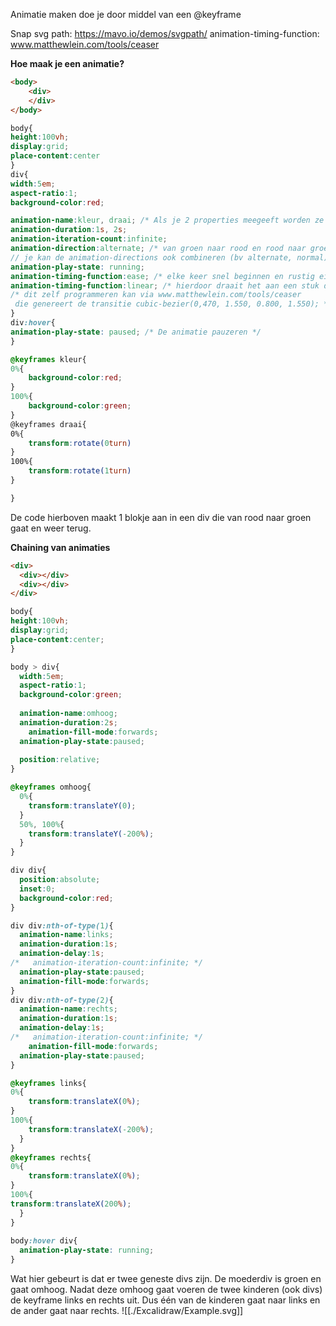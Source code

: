 Animatie maken doe je door middel van een @keyframe

Snap svg path: https://mavo.io/demos/svgpath/
animation-timing-function: www.matthewlein.com/tools/ceaser

**Hoe maak je een animatie?**
```HTML
<body>
	<div>
	</div>
</body>
```

```CSS
body{
height:100vh;
display:grid;
place-content:center
}
div{
width:5em;
aspect-ratio:1;
background-color:red;

animation-name:kleur, draai; /* Als je 2 properties meegeeft worden ze beide tegelijkertijd uitgevoerd */
animation-duration:1s, 2s;
animation-iteration-count:infinite;
animation-direction:alternate; /* van groen naar rood en rood naar groen 
// je kan de animation-directions ook combineren (bv alternate, normal) */
animation-play-state: running;
animation-timing-function:ease; /* elke keer snel beginnen en rustig eindigen */
animation-timing-function:linear; /* hierdoor draait het aan een stuk door */
/* dit zelf programmeren kan via www.matthewlein.com/tools/ceaser
 die genereert de transitie cubic-bezier(0,470, 1.550, 0.800, 1.550); */
}
div:hover{
animation-play-state: paused; /* De animatie pauzeren */
}

@keyframes kleur{
0%{
	background-color:red;
}
100%{
	background-color:green;
}
@keyframes draai{
0%{
	transform:rotate(0turn)
}
100%{
	transform:rotate(1turn)
}

}
```
De code hierboven maakt 1 blokje aan in een div die van rood naar groen gaat en weer terug.


**Chaining van animaties** 
```HTML
<div>
  <div></div>
  <div></div>
</div>
```

```CSS
body{
height:100vh;
display:grid;
place-content:center;
}

body > div{
  width:5em;
  aspect-ratio:1;
  background-color:green;
  
  animation-name:omhoog;
  animation-duration:2s;
	animation-fill-mode:forwards;
  animation-play-state:paused;
  
  position:relative;
} 

@keyframes omhoog{
  0%{
    transform:translateY(0);
  }
  50%, 100%{
    transform:translateY(-200%);
  }
}

div div{
  position:absolute;
  inset:0;
  background-color:red;
}

div div:nth-of-type(1){
  animation-name:links;
  animation-duration:1s;
  animation-delay:1s;
/*   animation-iteration-count:infinite; */
  animation-play-state:paused;
  animation-fill-mode:forwards;
}
div div:nth-of-type(2){
  animation-name:rechts;
  animation-duration:1s;
  animation-delay:1s;
/*   animation-iteration-count:infinite; */
    animation-fill-mode:forwards;
  animation-play-state:paused;
}

@keyframes links{
0%{
	transform:translateX(0%);
}
100%{
	transform:translateX(-200%);
  }
}
@keyframes rechts{
0%{
	transform:translateX(0%);
}
100%{
transform:translateX(200%);
  }
}
  
body:hover div{
  animation-play-state: running;
}
```
Wat hier gebeurt is dat er twee geneste divs zijn. De moederdiv is groen en gaat omhoog. Nadat deze omhoog gaat voeren de twee kinderen (ook divs) de keyframe links en rechts uit. Dus één van de kinderen gaat naar links en de ander gaat naar rechts. 
![[./Excalidraw/Example.svg]]
